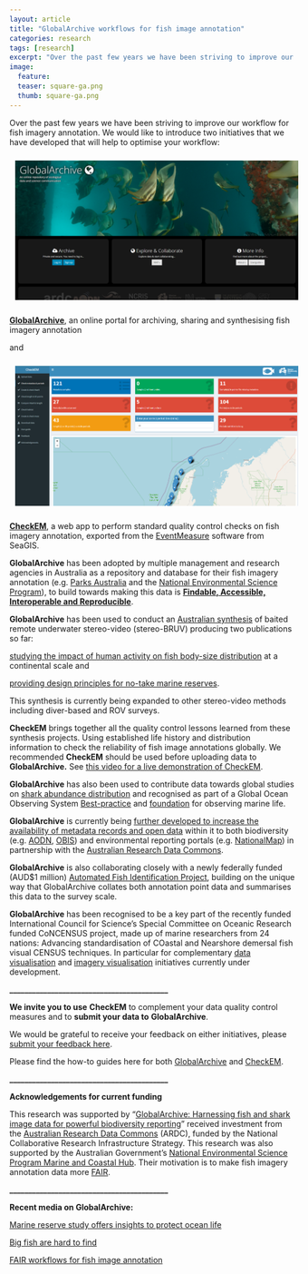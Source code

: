 ```yaml
---
layout: article
title: "GlobalArchive workflows for fish image annotation"
categories: research
tags: [research]
excerpt: "Over the past few years we have been striving to improve our workflow for fish imagery annotation."
image:
  feature: 
  teaser: square-ga.png
  thumb: square-ga.png
---
```


Over the past few years we have been striving to improve our workflow for fish imagery annotation. We would like to introduce two initiatives that we have developed that will help to optimise your workflow:

<img src='/images/globalarchive-screen.png' align='centre' width="500" hspace="10" vspace="10">

**[GlobalArchive](https://globalarchive.org/)**, an online portal for archiving, sharing and synthesising fish imagery annotation 

and 

<img src='/images/checkem-screen.png' align='centre' width="500" hspace="10" vspace="10">

**[CheckEM](https://marine-ecology.shinyapps.io/CheckEM/)**, a web app to perform standard quality control checks on fish imagery annotation, exported from the [EventMeasure](https://www.seagis.com.au/event.html) software from SeaGIS.

**GlobalArchive** has been adopted by multiple management and research agencies in Australia as a repository and database for their fish imagery annotation (e.g. [Parks Australia](https://parksaustralia.gov.au/marine/) and the [National Environmental Science Program](https://www.nespmarine.edu.au/)), to build towards making this data is **[Findable, Accessible, Interoperable and Reproducible](https://ardc.edu.au/collaborations/fair-principles/)**.

**GlobalArchive** has been used to conduct an [Australian synthesis](https://www.sciencedirect.com/science/article/pii/S0308597X21000403?via%3Dihub) of baited remote underwater stereo-video (stereo-BRUV) producing two publications so far:

[studying the impact of human activity on fish body-size distribution](https://conbio.onlinelibrary.wiley.com/doi/full/10.1111/cobi.13807) at a continental scale and 

[providing design principles for no-take marine reserves](https://onlinelibrary.wiley.com/doi/full/10.1111/gcb.15635).

This synthesis is currently being expanded to other stereo-video methods including diver-based and ROV surveys.

**CheckEM** brings together all the quality control lessons learned from these synthesis projects. Using established life history and distribution information to check the reliability of fish image annotations globally. We recommended **CheckEM** should be used before uploading data to **GlobalArchive.** See [this video for a live demonstration of CheckEM](https://youtu.be/yJ0KNdkDgrw).

**GlobalArchive** has also been used to contribute data towards global studies on [shark abundance distribution](https://www.nature.com/articles/s41586-020-2519-y) and recognised as part of a Global Ocean Observing System [Best-practice](https://besjournals.onlinelibrary.wiley.com/doi/full/10.1111/2041-210X.13470) and [foundation](https://www.frontiersin.org/articles/10.3389/fmars.2021.737416/full) for observing marine life.

**GlobalArchive** is currently being [further developed to increase the availability of metadata records and open data](https://doi.org/10.47486/DP761) within it to both biodiversity (e.g. [AODN](https://portal.aodn.org.au/), [OBIS](https://obis.org/)) and environmental reporting portals (e.g. [NationalMap](https://nationalmap.gov.au/)) in partnership with the [Australian Research Data Commons](https://ardc.edu.au/).

**GlobalArchive** is also collaborating closely with a newly federally funded (AUD$1 million) [Automated Fish Identification Project](https://news.curtin.edu.au/media-releases/automated-fish-counting-system-to-benefit-ecology-fisheries-industry/), building on the unique way that GlobalArchive collates both annotation point data and summarises this data to the survey scale. 

**GlobalArchive** has been recognised to be a key part of the recently funded International Council for Science’s Special Committee on Oceanic Research funded CoNCENSUS project, made up of marine researchers from 24 nations: Advancing standardisation of COastal and Nearshore demersal fish visual CENSUS techniques. In particular for complementary [data visualisation](https://globalarchive.shinyapps.io/Visualiser/) and [imagery visualisation](https://globalarchive.shinyapps.io/FishNClips/) initiatives currently under development. 

**__________________________________________**

**We invite you to use** **CheckEM** to complement your data quality control measures and to **submit your data to** **GlobalArchive**. 

We would be grateful to receive your feedback on either initiatives, please [submit your feedback here](https://forms.gle/1sznGMN8BBHC4bTv6). 

Please find the how-to guides here for both [GlobalArchive](https://globalarchivemanual.github.io/) and [CheckEM](https://docs.google.com/document/d/1j1KVR5I8AGsZRJ4MXh9PogWZ6g4rwrhMoFXfgmACzXo/edit).

**__________________________________________**

**Acknowledgements for current funding**

This research was supported by “[GlobalArchive: Harnessing fish and shark image data for powerful biodiversity reporting](https://doi.org/10.47486/DP761)” received investment from the [Australian Research Data Commons](https://ardc.edu.au/) (ARDC), funded by the National Collaborative Research Infrastructure Strategy. This research was also supported by the Australian Government’s [National Environmental Science Program Marine and Coastal Hub](https://nespmarinecoastal.edu.au/). Their motivation is to make fish imagery annotation data more [FAIR](https://ardc.edu.au/resources/working-with-data/fair-data/).

**__________________________________________**

**Recent media on GlobalArchive:**

[Marine reserve study offers insights to protect ocean life](https://www.uwa.edu.au/news/article/2021/may/marine-reserve-study-offers-insights-to-protect-ocean-life)

[Big fish are hard to find](https://ardc.edu.au/news/big-fish-are-hard-to-find)

[FAIR workflows for fish image annotation](https://docs.google.com/document/d/1w8iFJ5K7rwo4DGuNarWNEprt-viCIi-ZArdJ7jt5eUo/edit?usp=sharing)
